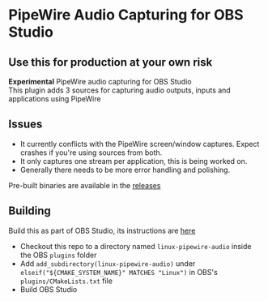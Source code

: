 # PipeWire Audio Capturing for OBS Studio
## Use this for production at your own risk
**Experimental** PipeWire audio capturing for OBS Studio  
This plugin adds 3 sources for capturing audio outputs, inputs and applications using PipeWire  
## Issues
- It currently conflicts with the PipeWire screen/window captures. Expect crashes if you're using sources from both.
- It only captures one stream per application, this is being worked on.
- Generally there needs to be more error handling and polishing.

Pre-built binaries are available in the [releases](https://github.com/Qufyy/obs-pipewire-audio-capture/releases)  
## Building
Build this as part of OBS Studio, its instructions are [here](https://obsproject.com/wiki/install-instructions#linux)
- Checkout this repo to a directory named `linux-pipewire-audio` inside the OBS `plugins` folder  
- Add `add_subdirectory(linux-pipewire-audio)` under `elseif("${CMAKE_SYSTEM_NAME}" MATCHES "Linux")` in OBS's `plugins/CMakeLists.txt` file  
- Build OBS Studio

